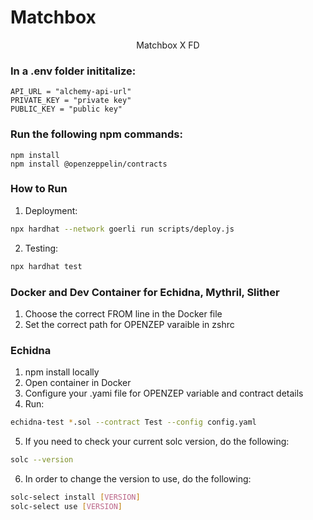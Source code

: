 # Matchbox

<p align="center">
Matchbox X FD 
</p>

### In a .env folder inititalize:

```
API_URL = "alchemy-api-url"
PRIVATE_KEY = "private key"
PUBLIC_KEY = "public key"
```

### Run the following npm commands:

```
npm install
npm install @openzeppelin/contracts
```

### How to Run

1. Deployment:

```sh
npx hardhat --network goerli run scripts/deploy.js
```

2. Testing:

```sh
npx hardhat test
```

### Docker and Dev Container for Echidna, Mythril, Slither

1. Choose the correct FROM line in the Docker file
2. Set the correct path for OPENZEP varaible in zshrc

### Echidna 
1. npm install locally
2. Open container in Docker
3. Configure your .yami file for OPENZEP variable and contract details
4. Run:

```sh
echidna-test *.sol --contract Test --config config.yaml
```

5. If you need to check your current solc version, do the following: 

```sh
solc --version
```

6. In order to change the version to use, do the following:

```sh
solc-select install [VERSION]
solc-select use [VERSION]
```
